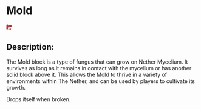 
# Mold
![mold.png](../../images/mold.png) 

## Description:
The Mold block is a type of fungus that can grow on Nether Mycelium. It survives as long as it remains in contact with the mycelium or has another solid block above it. This allows the Mold to thrive in a variety of environments within The Nether, and can be used by players to cultivate its growth.

Drops itself when broken.
